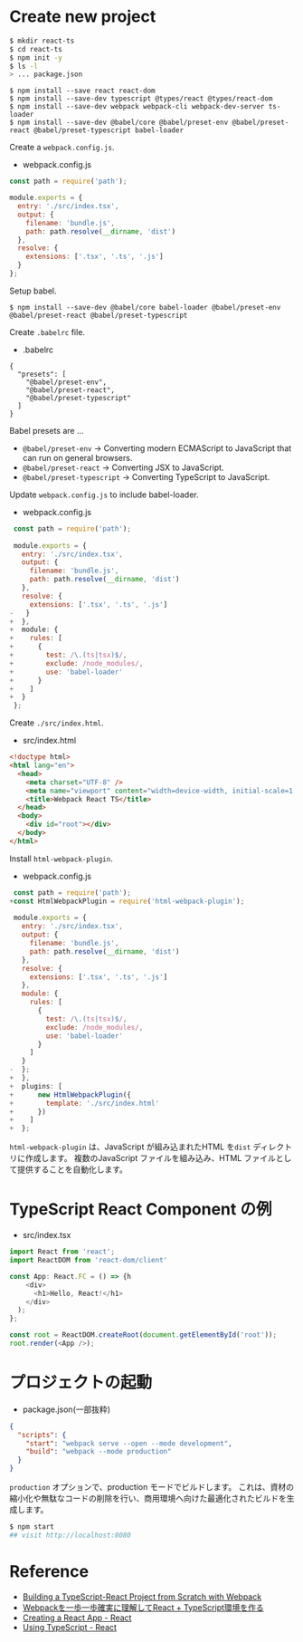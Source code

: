 # Create new project

```bash
$ mkdir react-ts
$ cd react-ts
$ npm init -y
$ ls -l
> ... package.json
```

```
$ npm install --save react react-dom
$ npm install --save-dev typescript @types/react @types/react-dom
$ npm install --save-dev webpack webpack-cli webpack-dev-server ts-loader
$ npm install --save-dev @babel/core @babel/preset-env @babel/preset-react @babel/preset-typescript babel-loader
```

Create a `webpack.config.js`.

* webpack.config.js
```javascript
const path = require('path');

module.exports = {
  entry: './src/index.tsx',
  output: {
    filename: 'bundle.js',
    path: path.resolve(__dirname, 'dist')
  },
  resolve: {
    extensions: ['.tsx', '.ts', '.js']
  }
};
```

Setup babel.

```
$ npm install --save-dev @babel/core babel-loader @babel/preset-env @babel/preset-react @babel/preset-typescript
```

Create `.babelrc` file.

* .babelrc
```
{
  "presets": [
    "@babel/preset-env",
    "@babel/preset-react",
    "@babel/preset-typescript"
  ]
}
```

Babel presets are ...
* `@babel/preset-env` -> Converting modern ECMAScript to JavaScript that can run on general browsers.
* `@babel/preset-react` -> Converting JSX to JavaScript.
* `@babel/preset-typescript` -> Converting TypeScript to JavaScript. 

Update `webpack.config.js` to include babel-loader.

* webpack.config.js
```javascript
 const path = require('path');
 
 module.exports = {
   entry: './src/index.tsx',
   output: {
     filename: 'bundle.js',
     path: path.resolve(__dirname, 'dist')
   },
   resolve: {
     extensions: ['.tsx', '.ts', '.js']
-   }
+  },
+  module: {
+    rules: [
+      {
+        test: /\.(ts|tsx)$/, 
+        exclude: /node_modules/,
+        use: 'babel-loader'
+      }
+    ]
+  }
 };
```

Create `./src/index.html`.

* src/index.html
```html
<!doctype html>
<html lang="en">
  <head>
    <meta charset="UTF-8" />
    <meta name="viewport" content="width=device-width, initial-scale=1.0" />
    <title>Webpack React TS</title>
  </head>
  <body>
    <div id="root"></div>
  </body>
</html>
```

Install `html-webpack-plugin`.

* webpack.config.js
```javascript
 const path = require('path');
+const HtmlWebpackPlugin = require('html-webpack-plugin');
 
 module.exports = {
   entry: './src/index.tsx',
   output: {
     filename: 'bundle.js',
     path: path.resolve(__dirname, 'dist')
   },
   resolve: {
     extensions: ['.tsx', '.ts', '.js']
   },
   module: {
     rules: [
       {
         test: /\.(ts|tsx)$/, 
         exclude: /node_modules/,
         use: 'babel-loader'
       }
     ]
   }
-  };
+  },
+  plugins: [
+      new HtmlWebpackPlugin({
+        template: './src/index.html'
+      })
+    ]
+  };
```

`html-webpack-plugin` は、JavaScript が組み込まれたHTML を`dist` ディレクトリに作成します。
複数のJavaScript ファイルを組み込み、HTML ファイルとして提供することを自動化します。

# TypeScript React Component  の例

* src/index.tsx
```typescript
import React from 'react';
import ReactDOM from 'react-dom/client'

const App: React.FC = () => {h
    <div>
      <h1>Hello, React!</h1>
    </div>
  );
};

const root = ReactDOM.createRoot(document.getElementById('root'));
root.render(<App />);
```

# プロジェクトの起動

* package.json(一部抜粋)
```json
{
  "scripts": {
    "start": "webpack serve --open --mode development",
    "build": "webpack --mode production"
  }
}
```

`production` オプションで、production モードでビルドします。
これは、資材の縮小化や無駄なコードの削除を行い、商用環境へ向けた最適化されたビルドを生成します。

```bash
$ npm start
## visit http://localhost:8080
```


# Reference
- [Building a TypeScript-React Project from Scratch with Webpack](https://medium.com/javascript-journal-unlocking-project-potential/building-a-typescript-react-project-from-scratch-with-webpack-b224a3f84e3b)
- [Webpackを一歩一歩確実に理解してReact + TypeScript環境を作る](https://qiita.com/Mr_ozin/items/b6749e60b185a26b97f0)
- [Creating a React App - React](https://react.dev/learn/creating-a-react-app#production-grade-react-frameworks)
- [Using TypeScript - React](https://react.dev/learn/typescript)


